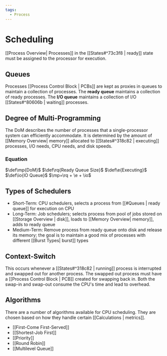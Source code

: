 ```yaml
---
tags:
  - Process
---
```

# Scheduling
[[Process Overview| Processes]] in the [[States#^73c3f8 | ready]] state must be assigned to the processor for execution. 
## Queues
Processes [[Process Control Block | PCBs]] are kept as proxies in queues to maintain a collection of processes. The **ready queue** maintains a collection of ready processes. The **I/O queue** maintains a collection of I/O [[States#^80606b | waiting]] processes. 
## Degree of Multi-Programming
The DoM describes the number of processes that a single-processor system can efficiently accommodate. It is determined by the amount of [[Memory Overview| memory]] allocated to [[States#^318c82 | executing]] processes, I/O needs, CPU needs, and disk speeds. 
### Equation
$\def\mp{DoM}$ $\def\rq{Ready Queue Size}$ $\def\e{Executing}$ $\def\io{IO Queue}$ $\mp=\rq + \e + \io$
## Types of Schedulers
- Short-Term: CPU schedulers, selects a process from [[#Queues | ready queue]] for execution on CPU
- Long-Term: Job schedulers; selects process from pool of jobs stored on [[Storage Overview | disk]], loads to [[Memory Overview| memory]], adds to ready queue
- Medium-Term: Remove process from ready queue onto disk and release its memory; the goal is to maintain a good mix of processes with different [[Burst Types| burst]] types
## Context-Switch
This occurs whenever a [[States#^318c82 | running]] process is interrupted and swapped out for another process. The swapped out process must have a [[Process Control Block | PCB]] created for swapping back in. Both the swap-in and swap-out consume the CPU's time and lead to overhead. 
## Algorithms
There are a number of algorithms available for CPU scheduling. They are chosen based on how they handle certain [[Calculations | metrics]].
* [[First-Come First-Served]]
* [[Shortest-Job First]]
* [[Priority]]
* [[Round Robin]]
* [[Multilevel Queue]]